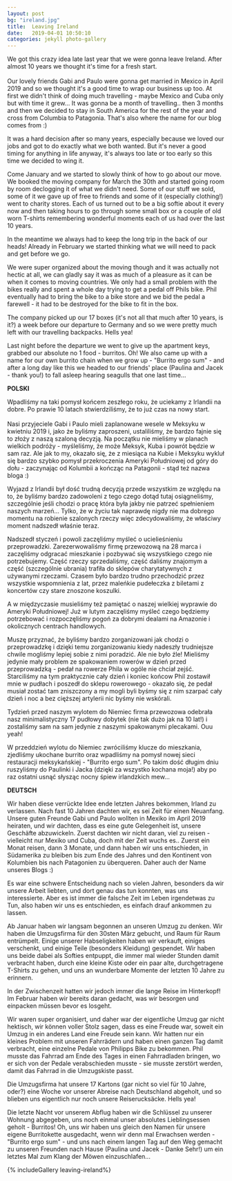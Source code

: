 ```yaml
---
layout: post
bg: "ireland.jpg"
title:  Leaving Ireland
date:   2019-04-01 10:50:10 
categories: jekyll photo-gallery
---
```



We got this crazy idea late last year that we were gonna leave Ireland. After almost 10 years we thought it's time for a fresh start.<br><br>
Our lovely friends Gabi and Paulo were gonna get married in Mexico in April 2019 and so we thought it's a good time to wrap our business up too. At first we didn't think of doing much travelling - maybe Mexico and Cuba only but with time it grew... It was gonna be a month of travelling.. then 3 months and then we decided to stay in South America for the rest of the year and cross from Columbia to Patagonia. That's also where the name for our blog comes from :)<br>

It was a hard decision after so many years, especially because we loved our jobs and got to do exactly what we both wanted. But it's never a good timing for anything in life anyway, it's always too late or too early so this time we decided to wing it.<br>

Come January and we started to slowly think of how to go about our move. We booked the moving company for March the 30th and started going room by room declogging it of what we didn't need. Some of our stuff we sold, some of it we gave up of free to friends and some of it (especially clothing!) went to charity stores. Each of us turned out to be a big softie about it every now and then taking hours to go through some small box or a couple of old worn T-shirts remembering wonderful moments each of us had over the last 10 years.<br>

In the meantime we always had to keep the long trip in the back of our heads! Already in February we started thinking what we will need to pack and get before we go.<br>

We were super organized about the moving though and it was actually not hectic at all, we can gladly say it was as much of a pleasure as it can be when it comes to moving countries. We only had a small problem with the bikes really and spent a whole day trying to get a pedal off Phils bike. Phil eventually had to bring the bike to a bike store and we bid the pedal a farewell - it had to be destroyed for the bike to fit in the box. <br>

The company picked up our 17 boxes (it's not all that much after 10 years, is it?) a week before our departure to Germany and so we were pretty much left with our travelling backpacks. Hells yea!<br>

Last night before the departure we went to give up the apartment keys, grabbed our absolute no 1 food - burritos. Oh! We also came up with a name for our own burrito chain when we grow up - "Burrito ergo sum" - and after a long day like this we headed to our friends' place (Paulina and Jacek - thank you!) to fall asleep hearing seagulls that one last time...<br>

<b>POLSKI</b>

Wpadliśmy na taki pomysł końcem zeszłego roku, że uciekamy z Irlandii na dobre. Po prawie 10 latach stwierdziliśmy, że to już czas na nowy start.<br><br>
Nasi przyjeciele Gabi i Paulo mieli zaplanowane wesele w Meksyku w kwietniu 2019 i, jako że byliśmy zaproszeni, ustaliliśmy, że bardzo fajnie się to złoży z naszą szaloną decyzją. Na początku nie mieliśmy w planach wielkich podróży - myśleliśmy, że może Meksyk, Kuba i powrót będzie w sam raz. Ale jak to my, okazało się, że z miesiąca na Kubie i Meksyku wykluł się bardzo szybko pomysł przekroczenia Ameryki Południowej od góry do dołu - zaczynając od Kolumbii a kończąc na Patagonii - stąd też nazwa bloga :) <br>

Wyjazd z Irlandii był dość trudną decyzją przede wszystkim ze względu na to, że byliśmy bardzo zadowoleni z tego czego dotąd tutaj osiągneliśmy, szczególnie jeśli chodzi o pracę która była jakby nie patrzeć spełnieniem naszych marzeń... Tylko, że w życiu tak naprawdę nigdy nie ma dobrego momentu na robienie szalonych rzeczy więc zdecydowaliśmy, że właściwy moment nadszedł właśnie teraz.<br>

Nadszedł styczeń i powoli zaczęliśmy myśleć o ucielieśnieniu przeprowadzki. Zarezerwowaliśmy firmę przewozową na 28 marca i zaczęliśmy odgracać mieszkanie i pozbywać się wszystkiego czego nie potrzebujemy. Część rzeczy sprzedaliśmy, część daliśmy znajomym a część (szczególnie ubrania) trafiła do sklepów charytatywnych z używanymi rzeczami. Czasem było bardzo trudno przechodzić przez wszystkie wspomnienia z lat, przez maleńkie pudełeczka z biletami z koncertów czy stare znoszone koszulki.<br>

A w międzyczasie musieliśmy też pamiętać o naszej wielkiej wyprawie do Ameryki Południowej! Już w lutym zaczęliśmy myśleć czego będziemy potrzebować i rozpoczęliśmy pogoń za dobrymi dealami na Amazonie i okolicznych centrach handlowych.<br>

Muszę przyznać, że byliśmy bardzo zorganizowani jak chodzi o przeprowadzkę i dzięki temu zorganizowaniu kiedy nadeszły trudniejsze chwile mogliśmy lepiej sobie z nimi poradzić. Ale nie było źle! Mieliśmy jedynie mały problem ze spakowaniem rowerów w dzień przed przeprowadzką - pedał na rowerze Phila w ogóle nie chciał zejść. Starciliśmy na tym praktycznie cały dzień i koniec końcow Phil zostawił mnie w pudłach i poszedł do sklepu rowerowego - okazało się, że pedał musiał zostać tam zniszczony a my mogli byli byśmy się z nim szarpać cały dzień i noc a bez cięższej artylerii nic byśmy nie wskórali.<br>

Tydzień przed naszym wylotem do Niemiec firma przewozowa odebrała nasz minimalistyczny 17 pudłowy dobytek (nie tak dużo jak na 10 lat!) i zostaliśmy sam na sam jedynie z naszymi spakowanymi plecakami. Ouu yeah!<br>

W przeddzień wylotu do Niemiec zwróciliśmy klucze do mieszkania, zjedliśmy ukochane burrito oraz wpadliśmy na pomysł nowej sieci restauracji meksykańskiej - "Burrito ergo sum". Po takim dość długim dniu ruszyliśmy do Paulinki i Jacka (dzięki za wszystko kochana moja!) aby po raz ostatni usnąć słysząc nocny śpiew irlandzkich mew... 

<b>DEUTSCH</b>

Wir haben diese verrückte Idee ende letzten Jahres bekommen, Irland zu verlassen. Nach fast 10 Jahren dachten wir, es sei Zeit für einen Neuanfang.
Unsere guten Freunde Gabi und Paulo wollten in Mexiko im April 2019 heiraten, und wir dachten, dass es eine gute Gelegenheit ist, unsere Geschäfte abzuwickeln. Zuerst dachten wir nicht daran, viel zu reisen - vielleicht nur Mexiko und Cuba, doch mit der Zeit wuchs es.. Zuerst ein Monat reisen, dann 3 Monate, und dann haben wir uns entschieden, in Südamerika zu bleiben bis zum Ende des Jahres und den Kontinent von Kolumbien bis nach Patagonien zu überqueren. Daher auch der Name unseres Blogs :)<br>

Es war eine schwere Entscheidung nach so vielen Jahren, besonders da wir unsere Arbeit liebten, und dort genau das tun konnten, was uns interessierte. Aber es ist immer die falsche Zeit im Leben irgendetwas zu Tun, also haben wir uns es entschieden, es einfach drauf ankommen zu lassen.<br>

Ab Januar haben wir langsam begonnen an unseren Umzug zu denken. Wir haben die Umzugsfirma für den 30sten März gebucht, und Raum für Raum entrümpelt. Einige unserer Habseligkeiten haben wir verkauft, einiges verschenkt, und einige Teile (besonders Kleidung) gespendet. Wir haben uns beide dabei als Softies entpuppt, die immer mal wieder Stunden damit verbracht haben, durch eine kleine Kiste oder ein paar alte, durchgetragene T-Shirts zu gehen, und uns an wunderbare Momente der letzten 10 Jahre zu erinnern.

In der Zwischenzeit hatten wir jedoch immer die lange Reise im Hinterkopf! Im Februar haben wir bereits daran gedacht, was wir besorgen und einpacken müssen bevor es losgeht.<br>

Wir waren super organisiert, und daher war der eigentliche Umzug gar nicht hektisch, wir können voller Stolz sagen, dass es eine Freude war, soweit ein Umzug in ein anderes Land eine Freude sein kann. Wir hatten nur ein kleines Problem mit unseren Fahrrädern und haben einen ganzen Tag damit verbracht, eine einzelne Pedale von Philipps Bike zu bekommen. Phil musste das Fahrrad am Ende des Tages in einen Fahrradladen bringen, wo er sich von der Pedale verabschieden musste - sie musste zerstört werden, damit das Fahrrad in die Umzugskiste passt.<br>

Die Umzugsfirma hat unsere 17 Kartons (gar nicht so viel für 10 Jahre, oder?) eine Woche vor unserer Abreise nach Deutschland abgeholt, und so blieben uns eigentlich nur noch unsere Reiserucksäcke. Hells yea!<br>

Die letzte Nacht vor unserem Abflug haben wir die Schlüssel zu unserer Wohnung abgegeben, uns noch einmal unser absolutes Lieblingsessen geholt - Burritos! Oh, uns wir haben uns gleich den Namen für unsere eigene Burritokette ausgedacht, wenn wir denn mal Erwachsen werden - "Burrito ergo sum" - und uns nach einem langen Tag auf den Weg gemacht zu unseren Freunden nach Hause (Paulina und Jacek - Danke Sehr!) um ein letztes Mal zum Klang der Möwen einzuschlafen...<br>

{% includeGallery leaving-ireland%}